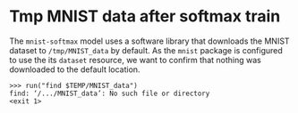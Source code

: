 # Tmp MNIST data after softmax train

The `mnist-softmax` model uses a software library that downloads the
MNIST dataset to `/tmp/MNIST_data` by default. As the `mnist` package
is configured to use the its `dataset` resource, we want to confirm
that nothing was downloaded to the default location.

    >>> run("find $TEMP/MNIST_data")
    find: ‘/.../MNIST_data’: No such file or directory
    <exit 1>
